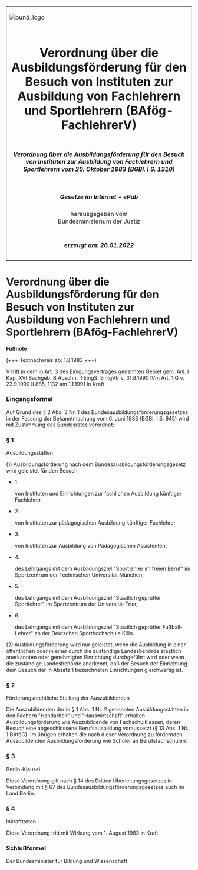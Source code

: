 <span id="DECKBLATT.html"></span>

<table border="0" frame="border" width="100%">

<tr valign="top">

<td align="left">

![bund\_logo](BfJ_2021_Web_de_de.gif)

</td>

<td align="right">

 

</td>

</tr>

<tr align="center" valign="middle">

<td colspan="2">

# Verordnung über die Ausbildungsförderung für den Besuch von Instituten zur Ausbildung von Fachlehrern und Sportlehrern (BAfög-FachlehrerV)

</td>

</tr>

<tr align="center" valign="middle">

<td colspan="2">

##### Verordnung über die Ausbildungsförderung für den Besuch von Instituten zur Ausbildung von Fachlehrern und Sportlehrern vom 20. Oktober 1983 (BGBl. I S. 1310)

</td>

</tr>

<tr align="center" valign="middle">

<td colspan="2">

  
  

##### Gesetze im Internet - ePub  
  
herausgegeben vom  
Bundesministerium der Justiz

</td>

</tr>

<tr align="center" valign="bottom">

<td colspan="2">

  
  

##### erzeugt am: 26.01.2022

</td>

</tr>

</table>

<span id="BJNR013100983.html"></span>

# Verordnung über die Ausbildungsförderung für den Besuch von Instituten zur Ausbildung von Fachlehrern und Sportlehrern (BAfög-FachlehrerV)

<div>

  
**Fußnote**

<div class="jnhtml">

<div>

<div class="jurAbsatz">

(+++ Textnachweis ab: 1.8.1983 +++)  
  
V tritt in dem in Art. 3 des Einigungsvertrages genannten Gebiet gem.
Anl. I Kap. XVI Sachgeb. B Abschn. II EingS. EinigVtr v. 31.8.1990 iVm
Art. 1 G v. 23.9.1990 II 885, 1132 am 1.1.1991 in Kraft

</div>

</div>

</div>

</div>

<span id="BJNR013100983BJNE000100327.html"></span>

### Eingangsformel  

<div>

<div class="jnhtml">

<div>

<div class="jurAbsatz">

Auf Grund des § 2 Abs. 3 Nr. 1 des Bundesausbildungsförderungsgesetzes
in der Fassung der Bekanntmachung vom 6. Juni 1983 (BGBl. I S. 645) wird
mit Zustimmung des Bundesrates verordnet:

</div>

</div>

</div>

</div>

<span id="BJNR013100983BJNE000200327.html"></span>

### § 1  
Ausbildungsstätten

<div>

<div class="jnhtml">

<div>

<div class="jurAbsatz">

(1) Ausbildungsförderung nach dem Bundesausbildungsförderungsgesetz wird
geleistet für den Besuch

  - 1\.
    
    <div style="">
    
    von Instituten und Einrichtungen zur fachlichen Ausbildung künftiger
    Fachlehrer,
    
    </div>

  - 2\.
    
    <div style="">
    
    von Instituten zur pädagogischen Ausbildung künftiger Fachlehrer,
    
    </div>

  - 3\.
    
    <div style="">
    
    von Instituten zur Ausbildung von Pädagogischen Assistenten,
    
    </div>

  - 4\.
    
    <div style="">
    
    des Lehrgangs mit dem Ausbildungsziel "Sportlehrer im freien Beruf"
    im Sportzentrum der Technischen Universität München,
    
    </div>

  - 5\.
    
    <div style="">
    
    des Lehrgangs mit dem Ausbildungsziel "Staatlich geprüfter
    Sportlehrer" im Sportzentrum der Universität Trier,
    
    </div>

  - 6\.
    
    <div style="">
    
    des Lehrgangs mit dem Ausbildungsziel "Staatlich geprüfter
    Fußball-Lehrer" an der Deutschen Sporthochschule Köln.
    
    </div>

</div>

<div class="jurAbsatz">

(2) Ausbildungsförderung wird nur geleistet, wenn die Ausbildung in
einer öffentlichen oder in einer durch die zuständige Landesbehörde
staatlich anerkannten oder genehmigten Einrichtung durchgeführt wird
oder wenn die zuständige Landesbehörde anerkennt, daß der Besuch der
Einrichtung dem Besuch der in Absatz 1 bezeichneten Einrichtungen
gleichwertig ist.

</div>

</div>

</div>

</div>

<span id="BJNR013100983BJNE000300327.html"></span>

### § 2  
Förderungsrechtliche Stellung der Auszubildenden

<div>

<div class="jnhtml">

<div>

<div class="jurAbsatz">

Die Auszubildenden der in § 1 Abs. 1 Nr. 2 genannten Ausbildungsstätten
in den Fächern "Handarbeit" und "Hauswirtschaft" erhalten
Ausbildungsförderung wie Auszubildende von Fachschulklassen, deren
Besuch eine abgeschlossene Berufsausbildung voraussetzt (§ 13 Abs. 1 Nr.
1 BAföG). Im übrigen erhalten die nach dieser Verordnung zu fördernden
Auszubildenden Ausbildungsförderung wie Schüler an Berufsfachschulen.

</div>

</div>

</div>

</div>

<span id="BJNR013100983BJNE000400327.html"></span>

### § 3  
Berlin-Klausel

<div>

<div class="jnhtml">

<div>

<div class="jurAbsatz">

Diese Verordnung gilt nach § 14 des Dritten Überleitungsgesetzes in
Verbindung mit § 67 des Bundesausbildungsförderungsgesetzes auch im Land
Berlin.

</div>

</div>

</div>

</div>

<span id="BJNR013100983BJNE000500327.html"></span>

### § 4  
Inkrafttreten

<div>

<div class="jnhtml">

<div>

<div class="jurAbsatz">

Diese Verordnung tritt mit Wirkung vom 1. August 1983 in Kraft.

</div>

</div>

</div>

</div>

<span id="BJNR013100983BJNE000600327.html"></span>

### Schlußformel  

<div>

<div class="jnhtml">

<div>

<div class="jurAbsatz">

<span class="SP">Der Bundesminister für Bildung und Wissenschaft</span>

</div>

</div>

</div>

</div>
